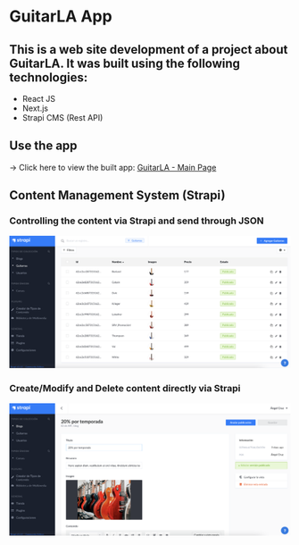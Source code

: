 # GuitarLA App

## This is a web site development of a project about GuitarLA. It was built using the following technologies:

* React JS
* Next.js
* Strapi CMS (Rest API)

## Use the app

-> Click here to view the built app: [GuitarLA - Main Page](https://guitarla-angelcruz160798-gmailcom.vercel.app/)

## Content Management System (Strapi)

### Controlling the content via Strapi and send through JSON

![](https://github.com/angellox/guitarla_strapi/blob/main/Screen%20Shot%202022-07-15%20at%2010.38.12%20a.m..png)

### Create/Modify and Delete content directly via Strapi

![](https://github.com/angellox/guitarla_strapi/blob/main/Screen%20Shot%202022-07-15%20at%2010.38.34%20a.m..png)
